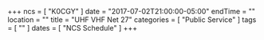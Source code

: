 +++
ncs = [ "K0CGY" ]
date = "2017-07-02T21:00:00-05:00"
endTime = ""
location = ""
title = "UHF VHF Net 27"
categories = [ "Public Service" ]
tags = [ "" ]
dates = [ "NCS Schedule" ]
+++
